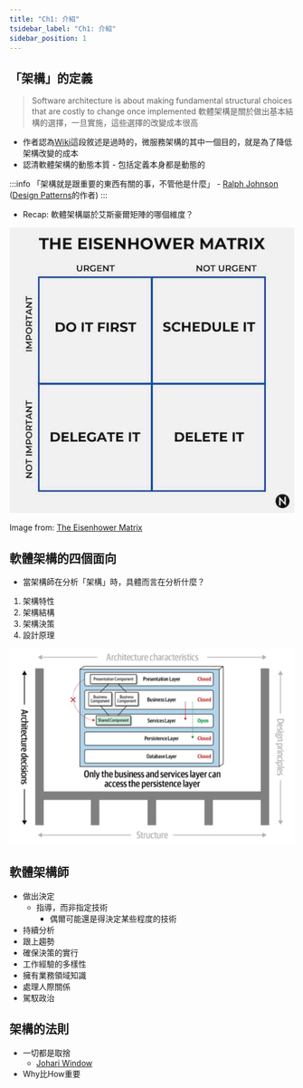 ```yaml
---
title: "Ch1: 介紹"
tsidebar_label: "Ch1: 介紹"
sidebar_position: 1
---
```

## 「架構」的定義

> Software architecture is about making fundamental structural choices that are costly to change once implemented
> 軟體架構是關於做出基本結構的選擇，一旦實施，這些選擇的改變成本很高

* 作者認為[Wiki](https://en.wikipedia.org/wiki/Software_architecture)這段敘述是過時的，微服務架構的其中一個目的，就是為了降低架構改變的成本
* 認清軟體架構的動態本質 - 包括定義本身都是動態的


:::info
「架構就是跟重要的東西有關的事，不管他是什麼」 - [Ralph Johnson](https://en.wikipedia.org/wiki/Ralph_Johnson_(computer_scientist)) ([Design Patterns](https://en.wikipedia.org/wiki/Design_Patterns)的作者)
:::


* Recap: 軟體架構屬於艾斯豪爾矩陣的哪個維度？

![Eisenhower Matrix](./ch1/eisenhower-matrix.png)

Image from: [The Eisenhower Matrix](https://nextlevelgents.com/eisenhower-matrix/)

## 軟體架構的四個面向

* 當架構師在分析「架構」時，具體而言在分析什麼？

1. 架構特性
2. 架構結構
3. 架構決策
4. 設計原理

![Arch Rules](./ch1/arch-rules.png)

## 軟體架構師

* 做出決定
    * 指導，而非指定技術
        * 偶爾可能還是得決定某些程度的技術
* 持續分析
* 跟上趨勢
* 確保決策的實行
* 工作經驗的多樣性
* 擁有業務領域知識
* 處理人際關係
* 駕馭政治

## 架構的法則

* 一切都是取捨
    * [Johari Window](https://www.communicationtheory.org/the-johari-window-model/)
* Why比How重要
